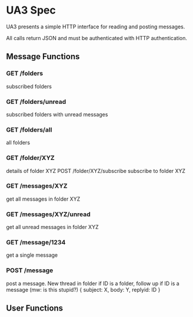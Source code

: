 UA3 Spec
========

UA3 presents a simple HTTP interface for reading and posting messages.

All calls return JSON and must be authenticated with HTTP authentication.

Message Functions
-----------------

### GET /folders
subscribed folders

### GET /folders/unread
subscribed folders with unread messages

### GET /folders/all
all folders

### GET /folder/XYZ
details of folder XYZ  POST /folder/XYZ/subscribe  subscribe to folder XYZ

### GET /messages/XYZ
get all messages in folder XYZ

### GET /messages/XYZ/unread
get all unread messages in folder XYZ

### GET /message/1234
get a single message

### POST /message
post a message. New thread in folder if ID is a folder, follow up if ID is a message (mw: is this stupid?)
{ subject: X, body: Y, replyid: ID }

User Functions
--------------
